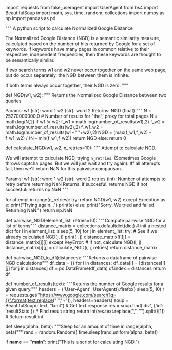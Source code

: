 import requests
from fake_useragent import UserAgent
from bs4 import BeautifulSoup
import math, sys, time, random, collections
import numpy as np
import pandas as pd

""" 
A python script to calculate Normalized Google Distance 

The Normalized Google Distance (NGD) is a semantic similarity measure, 
calculated based on the number of hits returned by Google for a set of 
keywords. If keywords have many pages in common relative to their respective, 
independent frequencies, then these keywords are thought to be semantically 
similar. 

If two search terms w1 and w2 never occur together on the same web 
page, but do occur separately, the NGD between them is infinite. 

If both terms always occur together, their NGD is zero.
"""

def NGD(w1, w2):
  """
  Returns the Normalized Google Distance between two queries.

  Params:
   w1 (str): word 1
   w2 (str): word 2
  Returns:
   NGD (float)
  """
  N = 25270000000.0 # Number of results for "the", proxy for total pages
  N = math.log(N,2) 
  if w1 != w2:
    f_w1 = math.log(number_of_results(w1),2)
    f_w2 = math.log(number_of_results(w2),2)
    f_w1_w2 = math.log(number_of_results(w1+" "+w2),2)
    NGD = (max(f_w1,f_w2) - f_w1_w2) / (N - min(f_w1,f_w2))
    return NGD
  else: 
    return 0
 
def calculate_NGD(w1, w2, n_retries=10):
  """ 
  Attempt to calculate NGD. 

  We will attempt to calculate NGD, trying `n_retries`. (Sometimes Google throws
  captcha pages. But we will just wait and try again). Iff all attempts fail, 
  then we'll return NaN for this pairwise comparison. 

  Params: 
    w1 (str): word 1 
    w2 (str): word 2
    retries (int): Number of attempts to retry before returning NaN 
  Returns:
    if succesful:
      returns NGD
    if not succesful:
      returns np.NaN
  """

  for attempt in range(n_retries):
    try:
      return NGD(w1, w2)
    except Exception as e:
      print("Trying again...")
      print(e)
  else: 
    print("Sorry. We tried and failed. Returning NaN.")
    return np.NaN

def pairwise_NGD(element_list, retries=10):
  """Compute pairwise NGD for a list of terms"""
  distance_matrix = collections.defaultdict(dict) # init a nested dict
  for i in element_list:
    sleep(5, 10)
    for j in element_list:
      try: # See if we already calculated NGD(j, i)
        print(i, j)
        distance_matrix[i][j] = distance_matrix[j][i]
      except KeyError: # If not, calculate NGD(i, j)
        distance_matrix[i][j] = calculate_NGD(i, j, retries)
  return distance_matrix

def pairwise_NGD_to_df(distances):
  """Returns a dataframe of pairwise NGD calculations"""
  df_data = {} 
  for i in distances:
    df_data[i] = [distances[i][j] for j in distances]
  df = pd.DataFrame(df_data)
  df.index = distances
  return df 

def number_of_results(text):
  """Returns the number of Google results for a given query."""
  headers = {'User-Agent': UserAgent().firefox}
  sleep(5, 10)
  r = requests.get("https://www.google.com/search?q={}".format(text.replace(" ","+")), headers=headers)
  soup = BeautifulSoup(r.text, "lxml") # Get text response
  res = soup.find('div', {'id': 'resultStats'}) # Find result string 
  return int(res.text.replace(",", "").split()[1]) # Return result int

def sleep(alpha, beta):
  """Sleep for an amount of time in range(alpha, beta)"""
  rand = random.Random()
  time.sleep(rand.uniform(alpha, beta))


if __name__ == "__main__":
  print("This is a script for calculating NGD.")
